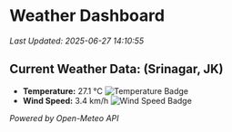 
# Weather Dashboard

_Last Updated: 2025-06-27 14:10:55_

## Current Weather Data: (Srinagar, JK)
- **Temperature:** 27.1 °C ![Temperature Badge](https://img.shields.io/badge/Temperature-Medium%20Temp-green)
- **Wind Speed:** 3.4 km/h ![Wind Speed Badge](https://img.shields.io/badge/Wind%20Speed-Light%20Wind-blue)

*Powered by Open-Meteo API*
